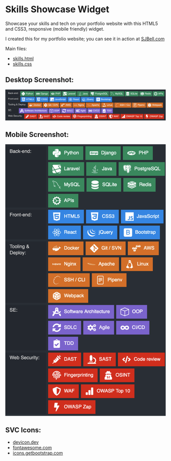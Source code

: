 # Skills Showcase Widget
Showcase your skills and tech on your portfolio website with this HTML5 and CSS3, responsive (mobile friendly) widget.

I created this for my portfolio website; you can see it in action at [SJBell.com](https://sjbell.com "SJBell Portfolio")

Main files:
- [skills.html](https://github.com/sjbell/skills_showcase_widget/blob/main/skills.html "skills.html")
- [skills.css](https://github.com/sjbell/skills_showcase_widget/blob/main/skills.css "skills.css")

## Desktop Screenshot:
![Desktop screenshot](https://github.com/sjbell/skills_showcase_widget/blob/main/screenshots/skills-showcase-screenshot-desktop.png?raw=true "Desktop screenshot")

## Mobile Screenshot:
![Mobile screenshot](https://github.com/sjbell/skills_showcase_widget/blob/main/screenshots/skills-showcase-screenshot-mobile.png?raw=true "Mobile screenshot")

## SVC Icons:
- [devicon.dev](https://devicon.dev "Devicon")
- [fontawesome.com](https://fontawesome.com "Fontawesome")
- [icons.getbootstrap.com](https://icons.getbootstrap.com "Bootstrap Icons")
